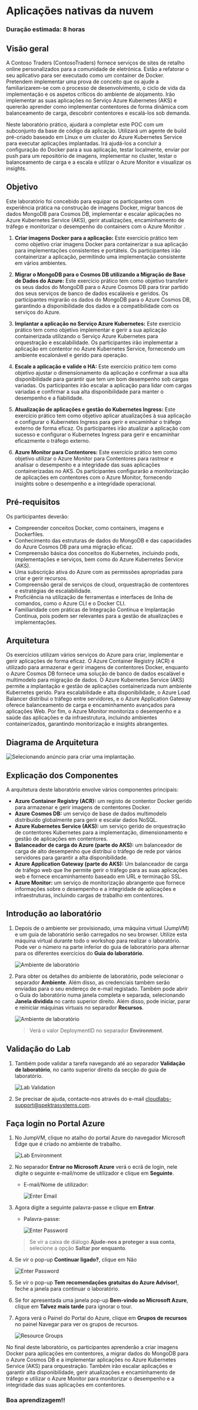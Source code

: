 # Aplicações nativas da nuvem

### Duração estimada: 8 horas

## Visão geral

A Contoso Traders (ContosoTraders) fornece serviços de sites de retalho online personalizados para a comunidade de eletrónica. Estão a refatorar o seu aplicativo para ser executado como um container de Docker. Pretendem implementar uma prova de conceito que os ajude a familiarizarem-se com o processo de desenvolvimento, o ciclo de vida da implementação e os aspetos críticos do ambiente de alojamento. Irão implementar as suas aplicações no Serviço Azure Kubernetes (AKS) e quererão aprender como implementar contentores de forma dinâmica com balanceamento de carga, descobrir contentores e escalá-los sob demanda.

Neste laboratório prático, ajudará a completar este POC com um subconjunto da base de código da aplicação. Utilizará um agente de build pré-criado baseado em Linux e um cluster do Azure Kubernetes Service para executar aplicações implantadas. Irá ajudá-los a concluir a configuração do Docker para a sua aplicação, testar localmente, enviar por push para um repositório de imagens, implementar no cluster, testar o balanceamento de carga e a escala e utilizar o Azure Monitor e visualizar os insights.

## Objetivo

Este laboratório foi concebido para equipar os participantes com experiência prática na construção de imagens Docker, migrar bancos de dados MongoDB para Cosmos DB, implementar e escalar aplicações no Azure Kubernetes Service (AKS), gerir atualizações, encaminhamento de tráfego e monitorizar o desempenho do containers com o Azure Monitor .

1. **Criar imagens Docker para a aplicação:** Este exercício prático tem como objetivo criar imagens Docker para containerizar a sua aplicação para implementações consistentes e portáteis. Os participantes irão containerizar a aplicação, permitindo uma implementação consistente em vários ambientes.

1. **Migrar o MongoDB para o Cosmos DB utilizando a Migração de Base de Dados do Azure:** Este exercício prático tem como objetivo transferir os seus dados do MongoDB para o Azure Cosmos DB para tirar partido dos seus serviços de banco de dados escaláveis ​​​​e geridos. Os participantes migrarão os dados do MongoDB para o Azure Cosmos DB, garantindo a disponibilidade dos dados e a compatibilidade com os serviços do Azure.

1. **Implantar a aplicação no Serviço Azure Kubernetes:** Este exercício prático tem como objetivo implementar e gerir a sua aplicação containerizada utilizando o Serviço Azure Kubernetes para orquestração e escalabilidade. Os participantes irão implementar a aplicação em contentor no Azure Kubernetes Service, fornecendo um ambiente escalonável e gerido para operação.

1. **Escale a aplicação e valide o HA:** Este exercício prático tem como objetivo ajustar o dimensionamento da aplicação e confirmar a sua alta disponibilidade para garantir que tem um bom desempenho sob cargas variadas. Os participantes irão escalar a aplicação para lidar com cargas variadas e confirmar a sua alta disponibilidade para manter o desempenho e a fiabilidade.

1. **Atualização de aplicações e gestão do Kubernetes Ingress:** Este exercício prático tem como objetivo aplicar atualizações à sua aplicação e configurar o Kubernetes Ingress para gerir e encaminhar o tráfego externo de forma eficaz. Os participantes irão atualizar a aplicação com sucesso e configurar o Kubernetes Ingress para gerir e encaminhar eficazmente o tráfego externo.

1. **Azure Monitor para Contentores:** Este exercício prático tem como objetivo utilizar o Azure Monitor para Contentores para rastrear e analisar o desempenho e a integridade das suas aplicações containerizadas no AKS. Os participantes configurarão a monitorização de aplicações em contentores com o Azure Monitor, fornecendo insights sobre o desempenho e a integridade operacional.

## Pré-requisitos

Os participantes deverão:

- Compreender conceitos Docker, como containers, imagens e Dockerfiles.
- Conhecimento das estruturas de dados do MongoDB e das capacidades do Azure Cosmos DB para uma migração eficaz.
- Compreensão básica dos conceitos do Kubernetes, incluindo pods, implementações e serviços, bem como do Azure Kubernetes Service (AKS).
- Uma subscrição ativa do Azure com as permissões apropriadas para criar e gerir recursos.
- Compreensão geral de serviços de cloud, orquestração de contentores e estratégias de escalabilidade.
- Proficiência na utilização de ferramentas e interfaces de linha de comandos, como o Azure CLI e o Docker CLI.
- Familiaridade com práticas de Integração Contínua e Implantação Contínua, pois podem ser relevantes para a gestão de atualizações e implementações.

## Arquitetura

Os exercícios utilizam vários serviços do Azure para criar, implementar e gerir aplicações de forma eficaz. O Azure Container Registry (ACR) é utilizado para armazenar e gerir imagens de contentores Docker, enquanto o Azure Cosmos DB fornece uma solução de banco de dados escalável e multimodelo para migração de dados. O Azure Kubernetes Service (AKS) permite a implantação e gestão de aplicações containerizada num ambiente Kubernetes gerido. Para escalabilidade e alta disponibilidade, o Azure Load Balancer distribui o tráfego entre servidores, e o Azure Application Gateway oferece balanceamento de carga e encaminhamento avançados para aplicações Web. Por fim, o Azure Monitor monitoriza o desempenho e a saúde das aplicações e da infraestrutura, incluindo ambientes containerizados, garantindo monitorização e insights abrangentes.

## Diagrama de Arquitetura

![Selecionando anúncio para criar uma implantação.](../media/newoverview.png "Selecionar + Adicionar para criar uma implantação")

## Explicação dos Componentes

A arquitetura deste laboratório envolve vários componentes principais:

- **Azure Container Registry (ACR):** um registo de contentor Docker gerido para armazenar e gerir imagens de contentores Docker.
- **Azure Cosmos DB:** um serviço de base de dados multimodelo distribuído globalmente para gerir e escalar dados NoSQL.
- **Azure Kubernetes Service (AKS):** um serviço gerido de orquestração de contentores Kubernetes para a implementação, dimensionamento e gestão de aplicações em contentores.
- **Balanceador de carga do Azure (parte do AKS):** um balanceador de carga de alto desempenho que distribui o tráfego de rede por vários servidores para garantir a alta disponibilidade.
- **Azure Application Gateway (parte do AKS):** Um balanceador de carga de tráfego web que lhe permite gerir o tráfego para as suas aplicações web e fornece encaminhamento baseado em URL e terminação SSL.
- **Azure Monitor:** um serviço de monitorização abrangente que fornece informações sobre o desempenho e a integridade de aplicações e infraestruturas, incluindo cargas de trabalho em contentores.

## Introdução ao laboratório

1. Depois de o ambiente ser provisionado, uma máquina virtual (JumpVM) e um guia de laboratório serão carregados no seu browser. Utilize esta máquina virtual durante todo o workshop para realizar o laboratório. Pode ver o número na parte inferior do guia de laboratório para alternar para os diferentes exercícios do **Guia do laboratório**.

   ![](../media/1-10-24(1).png "Ambiente de laboratório")

1. Para obter os detalhes do ambiente de laboratório, pode selecionar o separador **Ambiente**. Além disso, as credenciais também serão enviadas para o seu endereço de e-mail registado. Também pode abrir o Guia do laboratório numa janela completa e separada, selecionando **Janela dividida** no canto superior direito. Além disso, pode iniciar, parar e reiniciar máquinas virtuais no separador **Recursos**.

   ![](../media/1-10-24(2).png "Ambiente de laboratório")

   > Verá o valor DeploymentID no separador **Environment**.

## Validação do Lab

1. Também pode validar a tarefa navegando até ao separador **Validação de laboratório**, no canto superior direito da secção do guia de laboratório.

   ![Lab Validation](../media/1-10-24(3).png)

1. Se precisar de ajuda, contacte-nos através do e-mail cloudlabs-support@spektrasystems.com.

## Faça login no Portal Azure

1. No JumpVM, clique no atalho do portal Azure do navegador Microsoft Edge que é criado no ambiente de trabalho.

   ![](../media/1-10-24(4).png "Lab Environment")

1. No separador **Entrar no Microsoft Azure** verá o ecrã de login, nele digite o seguinte e-mail/nome de utilizador e clique em **Seguinte**.

    * E-mail/Nome de utilizador: <inject key="AzureAdUserEmail"></inject>

      ![](../media/1-10-24(5).png "Enter Email")

1. Agora digite a seguinte palavra-passe e clique em **Entrar**.

    * Palavra-passe: <inject key="AzureAdUserPassword"></inject>

      ![](../media/1-10-24(6).png "Enter Password")

    > Se vir a caixa de diálogo **Ajude-nos a proteger a sua conta**, selecione a opção **Saltar por enquanto**.

1. Se vir o pop-up **Continuar ligado?**, clique em Não

   ![](../media/1-10-24(7).png "Enter Password")

1. Se vir o pop-up **Tem recomendações gratuitas do Azure Advisor!**, feche a janela para continuar o laboratório.

1. Se for apresentada uma janela pop-up **Bem-vindo ao Microsoft Azure**, clique em **Talvez mais tarde** para ignorar o tour.

1. Agora verá o Painel do Portal do Azure, clique em **Grupos de recursos** no painel Navegar para ver os grupos de recursos.

   ![](../media/1-10-24(8).png "Resource Groups")

No final deste laboratório, os participantes aprenderão a criar imagens Docker para aplicações em contentores, a migrar dados do MongoDB para o Azure Cosmos DB e a implementar aplicações no Azure Kubernetes Service (AKS) para orquestração. Também irão escalar aplicações e garantir alta disponibilidade, gerir atualizações e encaminhamento de tráfego e utilizar o Azure Monitor para monitorizar o desempenho e a integridade das suas aplicações em contentores.

### Boa aprendizagem!!
